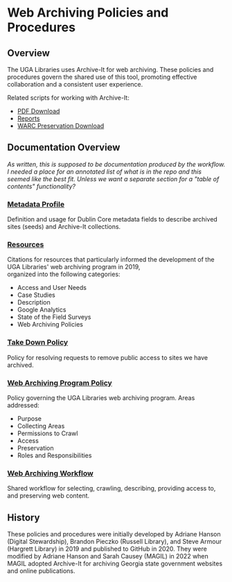 # Web Archiving Policies and Procedures

## Overview

The UGA Libraries uses Archive-It for web archiving.
These policies and procedures govern the shared use of this tool,
promoting effective collaboration and a consistent user experience.   

Related scripts for working with Archive-It:
* [PDF Download](https://github.com/uga-libraries/web-download)
* [Reports](https://github.com/uga-libraries/web-archive-it-api)
* [WARC Preservation Download](https://github.com/uga-libraries/web-aip)

## Documentation Overview

*As written, this is supposed to be documentation produced by the workflow.*
*I needed a place for an annotated list of what is in the repo and this seemed like the best fit.*
*Unless we want a separate section for a "table of contents" functionality?*

### [Metadata Profile](metadata_profile.md)

Definition and usage for Dublin Core metadata fields to describe archived sites (seeds) and Archive-It collections.

### [Resources](resources.md)

Citations for resources that particularly informed the development of the UGA Libraries' web archiving program in 2019,  
organized into the following categories: 
* Access and User Needs
* Case Studies
* Description 
* Google Analytics
* State of the Field Surveys
* Web Archiving Policies

### [Take Down Policy](take_down_policy.md)

Policy for resolving requests to remove public access to sites we have archived.

### [Web Archiving Program Policy](web_archiving_program.md)

Policy governing the UGA Libraries web archiving program. Areas addressed:
* Purpose
* Collecting Areas
* Permissions to Crawl
* Access
* Preservation
* Roles and Responsibilities

### [Web Archiving Workflow](web_archiving_workflow.md)

Shared workflow for selecting, crawling, describing, providing access to, and preserving web content. 

## History

These policies and procedures were initially developed by Adriane Hanson (Digital Stewardship), Brandon Pieczko (Russell Library), and Steve Armour (Hargrett Library) in 2019 and published to GitHub in 2020.
They were modified by Adriane Hanson and Sarah Causey (MAGIL) in 2022 when MAGIL adopted Archive-It for archiving Georgia state government websites and online publications.